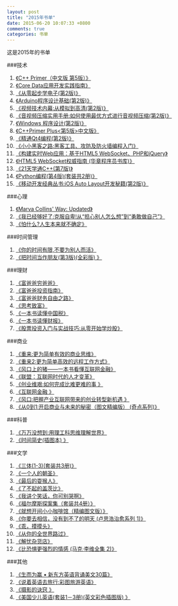 ```yaml
---
layout: post
title: "2015年书单"
date: 2015-06-20 10:07:33 +0800
comments: true
categories: 书单
---
```

这是2015年的书单
<!--more-->

###技术

1. [《C++ Primer（中文版 第5版）》](http://www.amazon.cn/gp/product/B00ESUIL0O/ref=as_li_ss_tl?ie=UTF8&camp=536&creative=3132&creativeASIN=B00ESUIL0O&linkCode=as2&tag=robinwu-23)
2. [《Core Data应用开发实践指南》](http://www.amazon.cn/gp/product/B00QGA0AGM/ref=as_li_ss_tl?ie=UTF8&camp=536&creative=3132&creativeASIN=B00QGA0AGM&linkCode=as2&tag=robinwu-23)
3. [《从零起步学电子(第2版)》](http://www.amazon.cn/gp/product/B008F4FSP0/ref=as_li_ss_tl?ie=UTF8&camp=536&creative=3132&creativeASIN=B008F4FSP0&linkCode=as2&tag=robinwu-23)
4. [《Arduino程序设计基础(第2版)》](http://www.amazon.cn/gp/product/B00UJ8J64E/ref=as_li_ss_tl?ie=UTF8&camp=536&creative=3132&creativeASIN=B00UJ8J64E&linkCode=as2&tag=robinwu-23)
5. [《视频技术内幕:从模拟到高清(第2版)》](http://www.amazon.cn/gp/product/B00AX9IEY2/ref=as_li_ss_tl?ie=UTF8&camp=536&creative=3132&creativeASIN=B00AX9IEY2&linkCode=as2&tag=robinwu-23)
6. [《音视频压缩实用手册:如何使用最优方式进行音视频压缩(第2版)》](http://www.amazon.cn/gp/product/B00DMS8Q6C/ref=as_li_ss_tl?ie=UTF8&camp=536&creative=3132&creativeASIN=B00DMS8Q6C&linkCode=as2&tag=robinwu-23)
7. [《Windows 程序设计(第2版)》](http://www.amazon.cn/gp/product/B008QM11Z2/ref=as_li_ss_tl?ie=UTF8&camp=536&creative=3132&creativeASIN=B008QM11Z2&linkCode=as2&tag=robinwu-23)
8. [《C++Primer Plus<第5版>中文版》](http://www.amazon.cn/gp/product/B001171NQ6/ref=as_li_ss_tl?ie=UTF8&camp=536&creative=3132&creativeASIN=B001171NQ6&linkCode=as2&tag=robinwu-23)
9. [《精通Qt4编程(第2版)》](http://www.amazon.cn/gp/product/B00FF1Y4VK/ref=as_li_ss_tl?ie=UTF8&camp=536&creative=3132&creativeASIN=B00FF1Y4VK&linkCode=as2&tag=robinwu-23)
10. [《小小黑客之路:黑客工具、攻防及防火墙编程入门》](http://www.amazon.cn/gp/product/B00FF1Y4E2/ref=as_li_ss_tl?ie=UTF8&camp=536&creative=3132&creativeASIN=B00FF1Y4E2&linkCode=as2&tag=robinwu-23)
11. [《构建实时Web应用：基于HTML5 WebSocket、PHP和jQuery》](http://www.amazon.cn/gp/product/B00F9O76CC/ref=as_li_ss_tl?ie=UTF8&camp=536&creative=3132&creativeASIN=B00F9O76CC&linkCode=as2&tag=robinwu-23)
12. [《HTML5 WebSocket权威指南 (华章程序员书库)》](http://www.amazon.cn/gp/product/B00J219824/ref=as_li_ss_tl?ie=UTF8&camp=536&creative=3132&creativeASIN=B00J219824&linkCode=as2&tag=robinwu-23)
13. [《21天学通C++(第7版)》](http://www.amazon.cn/gp/product/B00PG0MMSM/ref=as_li_ss_tl?ie=UTF8&camp=536&creative=3132&creativeASIN=B00PG0MMSM&linkCode=as2&tag=robinwu-23)
14. [《Python编程(第4版)(套装共2册)》](http://www.amazon.cn/gp/product/B00R3UI2NC/ref=as_li_ss_tl?ie=UTF8&camp=536&creative=3132&creativeASIN=B00R3UI2NC&linkCode=as2&tag=robinwu-23)
15. [《移动开发经典丛书:iOS Auto Layout开发秘籍(第2版)》](http://www.amazon.cn/gp/product/B00R4AG4CW/ref=as_li_ss_tl?ie=UTF8&camp=536&creative=3132&creativeASIN=B00R4AG4CW&linkCode=as2&tag=robinwu-23)

###心理

1. [《Marva Collins' Way: Updated》](http://www.amazon.cn/gp/product/0874775728/ref=as_li_ss_tl?ie=UTF8&camp=536&creative=3132&creativeASIN=0874775728&linkCode=as2&tag=robinwu-23)
2. [《我已经够好了:克服自卑!从“担心别人怎么想”到“勇敢做自己”》](http://www.amazon.cn/gp/product/B00Q3VD8D6/ref=as_li_ss_tl?ie=UTF8&camp=536&creative=3132&creativeASIN=B00Q3VD8D6&linkCode=as2&tag=robinwu-23)
3. [《怕什么?人生本来就不确定》](http://www.amazon.cn/gp/product/B00ODUR2D6/ref=as_li_ss_tl?ie=UTF8&camp=536&creative=3132&creativeASIN=B00ODUR2D6&linkCode=as2&tag=robinwu-23)

###时间管理

1. [《你的时间有限,不要为别人而活》](http://www.amazon.cn/gp/product/B00NNDR8QA/ref=as_li_ss_tl?ie=UTF8&camp=536&creative=3132&creativeASIN=B00NNDR8QA&linkCode=as2&tag=robinwu-23)
2. [《把时间当作朋友(第3版)(全彩版) 》](http://www.amazon.cn/gp/product/B00FU3CRZI/ref=as_li_ss_tl?ie=UTF8&camp=536&creative=3132&creativeASIN=B00FU3CRZI&linkCode=as2&tag=robinwu-23)

###理财

1. [《富爸爸穷爸爸》](http://www.amazon.cn/gp/product/B00H9XDUL2/ref=as_li_ss_tl?ie=UTF8&camp=536&creative=3132&creativeASIN=B00H9XDUL2&linkCode=as2&tag=robinwu-23)
2. [《富爸爸投资指南》](http://www.amazon.cn/gp/product/B00H9XEU52/ref=as_li_ss_tl?ie=UTF8&camp=536&creative=3132&creativeASIN=B00H9XEU52&linkCode=as2&tag=robinwu-23)
3. [《富爸爸财务自由之路》](http://www.amazon.cn/gp/product/B00H9XE68S/ref=as_li_ss_tl?ie=UTF8&camp=536&creative=3132&creativeASIN=B00H9XE68S&linkCode=as2&tag=robinwu-23)
4. [《思考致富》](http://www.amazon.cn/gp/product/B0016DN642/ref=as_li_ss_tl?ie=UTF8&camp=536&creative=3132&creativeASIN=B0016DN642&linkCode=as2&tag=robinwu-23)
5. [《一本书读懂中国税》](http://www.amazon.cn/gp/product/B00EDIKY56/ref=as_li_ss_tl?ie=UTF8&camp=536&creative=3132&creativeASIN=B00EDIKY56&linkCode=as2&tag=robinwu-23)
6. [《一本书读懂财报》](http://www.amazon.cn/gp/product/B00LIHW81S/ref=as_li_ss_tl?ie=UTF8&camp=536&creative=3132&creativeASIN=B00LIHW81S&linkCode=as2&tag=robinwu-23)
7. [《股票投资入门与实战技巧:从零开始学炒股》](http://www.amazon.cn/gp/product/B00N3LVSTA/ref=as_li_ss_tl?ie=UTF8&camp=536&creative=3132&creativeASIN=B00N3LVSTA&linkCode=as2&tag=robinwu-23)

###商业

1. [《重来:更为简单有效的商业思维》](http://www.amazon.cn/gp/product/B00JVL4UZ0/ref=as_li_ss_tl?ie=UTF8&camp=536&creative=3132&creativeASIN=B00JVL4UZ0&linkCode=as2&tag=robinwu-23)
2. [《重来2:更为简单高效的远程工作方式》](http://www.amazon.cn/gp/product/B00JA4U0JS/ref=as_li_ss_tl?ie=UTF8&camp=536&creative=3132&creativeASIN=B00JA4U0JS&linkCode=as2&tag=robinwu-23)
3. [《风口上的猪——一本书看懂互联网金融》](http://www.amazon.cn/gp/product/B00U0REZDG/ref=as_li_ss_tl?ie=UTF8&camp=536&creative=3132&creativeASIN=B00U0REZDG&linkCode=as2&tag=robinwu-23)
4. [《联盟：互联网时代的人才变革》](http://www.amazon.cn/gp/product/B00SIPO6XG/ref=as_li_ss_tl?ie=UTF8&camp=536&creative=3132&creativeASIN=B00SIPO6XG&linkCode=as2&tag=robinwu-23)
5. [《创业维艰:如何完成比难更难的事 》](http://www.amazon.cn/gp/product/B00SMB8ZVU/ref=as_li_ss_tl?ie=UTF8&camp=536&creative=3132&creativeASIN=B00SMB8ZVU&linkCode=as2&tag=robinwu-23)
6. [《互联网金融 》](http://www.amazon.cn/gp/product/B00HLC0AWI/ref=as_li_ss_tl?ie=UTF8&camp=536&creative=3132&creativeASIN=B00HLC0AWI&linkCode=as2&tag=robinwu-23)
7. [《风口:把握产业互联网带来的创业转型新机遇 》](http://www.amazon.cn/gp/product/B00SGTYH4C/ref=as_li_ss_tl?ie=UTF8&camp=536&creative=3132&creativeASIN=B00SGTYH4C&linkCode=as2&tag=robinwu-23)
8. [《从0到1:开启商业与未来的秘密（图文精编版） (奇点系列)》](http://www.amazon.cn/gp/product/B00RWP6BOU/ref=as_li_ss_tl?ie=UTF8&camp=536&creative=3132&creativeASIN=B00RWP6BOU&linkCode=as2&tag=robinwu-23)

###科普
1. [《万万没想到:用理工科思维理解世界》](http://www.amazon.cn/gp/product/B00NUAKQGA/ref=as_li_ss_tl?ie=UTF8&camp=536&creative=3132&creativeASIN=B00NUAKQGA&linkCode=as2&tag=robinwu-23)
2. [《时间简史(插图本) 》](http://www.amazon.cn/gp/product/B00116OR88/ref=as_li_ss_tl?ie=UTF8&camp=536&creative=3132&creativeASIN=B00116OR88&linkCode=as2&tag=robinwu-23)

 
###文学

1. [《三体(1-3)(套装共3册)》](http://www.amazon.cn/gp/product/B00OB3SNMY/ref=as_li_ss_tl?ie=UTF8&camp=536&creative=3132&creativeASIN=B00OB3SNMY&linkCode=as2&tag=robinwu-23)
2. [《一个人的朝圣》](http://www.amazon.cn/gp/product/B00EC7DOT6/ref=as_li_ss_tl?ie=UTF8&camp=536&creative=3132&creativeASIN=B00EC7DOT6&linkCode=as2&tag=robinwu-23)
3. [《最后的耍猴人》](http://www.amazon.cn/gp/product/B00RWYBXFS/ref=as_li_ss_tl?ie=UTF8&camp=536&creative=3132&creativeASIN=B00RWYBXFS&linkCode=as2&tag=robinwu-23)
4. [《了不起的盖茨比》](http://www.amazon.cn/gp/product/B00B1KYNBU/ref=as_li_ss_tl?ie=UTF8&camp=536&creative=3132&creativeASIN=B00B1KYNBU&linkCode=as2&tag=robinwu-23)
5. [《我讲个笑话，你可别哭啊》](http://www.amazon.cn/gp/product/B00DU4ATZE/ref=as_li_ss_tl?ie=UTF8&camp=536&creative=3132&creativeASIN=B00DU4ATZE&linkCode=as2&tag=robinwu-23)
6. [《福尔摩斯探案集（套装共4册）》](http://www.amazon.cn/gp/product/B00T5EI1HG/ref=as_li_ss_tl?ie=UTF8&camp=536&creative=3132&creativeASIN=B00T5EI1HG&linkCode=as2&tag=robinwu-23)
7. [《就想开间小小咖啡馆（精编图文版）》](http://www.amazon.cn/gp/product/B00967YA72/ref=as_li_ss_tl?ie=UTF8&camp=536&creative=3132&creativeASIN=B00967YA72&linkCode=as2&tag=robinwu-23)
8. [《你要去相信，没有到不了的明天 (卢思浩治愈系列 1)》](http://www.amazon.cn/gp/product/B00E0C44VU/ref=as_li_ss_tl?ie=UTF8&camp=536&creative=3132&creativeASIN=B00E0C44VU&linkCode=as2&tag=robinwu-23)
9. [《乖，摸摸头》](http://www.amazon.cn/gp/product/B00NN2XWNY/ref=as_li_ss_tl?ie=UTF8&camp=536&creative=3132&creativeASIN=B00NN2XWNY&linkCode=as2&tag=robinwu-23)
10. [《从你的全世界路过》](http://www.amazon.cn/gp/product/B00FXONTU6/ref=as_li_ss_tl?ie=UTF8&camp=536&creative=3132&creativeASIN=B00FXONTU6&linkCode=as2&tag=robinwu-23)
11. [《解忧杂货店》](http://www.amazon.cn/gp/product/B00JZ96ZI8/ref=as_li_ss_tl?ie=UTF8&camp=536&creative=3132&creativeASIN=B00JZ96ZI8&linkCode=as2&tag=robinwu-23)
12. [《比恐惧更强烈的情感 (马克·李维全集 2)》](http://www.amazon.cn/gp/product/B00MFHAMLI/ref=as_li_ss_tl?ie=UTF8&camp=536&creative=3132&creativeASIN=B00MFHAMLI&linkCode=as2&tag=robinwu-23)

###其他

1. [《生而为赢 ▪ 新东方英语背诵美文30篇》](http://www.amazon.cn/gp/product/B004Q7LR8M/ref=as_li_ss_tl?ie=UTF8&camp=536&creative=3132&creativeASIN=B004Q7LR8M&linkCode=as2&tag=robinwu-23)
2. [《说着英语去旅行:彩图旅游英语》](http://www.amazon.cn/gp/product/B00LA48ELC/ref=as_li_ss_tl?ie=UTF8&camp=536&creative=3132&creativeASIN=B00LA48ELC&linkCode=as2&tag=robinwu-23)
3. [《摄影的诀窍 》](http://www.amazon.cn/gp/product/B00MBDMSMC/ref=as_li_ss_tl?ie=UTF8&camp=536&creative=3132&creativeASIN=B00MBDMSMC&linkCode=as2&tag=robinwu-23)
4. [《美国少儿英语(套装1－3册)(英文彩色插图版) 》](http://www.amazon.cn/gp/product/B00HV8TK3W/ref=as_li_ss_tl?ie=UTF8&camp=536&creative=3132&creativeASIN=B00HV8TK3W&linkCode=as2&tag=robinwu-23)
